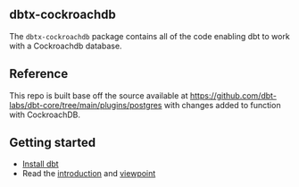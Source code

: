 ## dbtx-cockroachdb

The `dbtx-cockroachdb` package contains all of the code enabling dbt to work with a Cockroachdb database.

## Reference

This repo is built base off the source available at https://github.com/dbt-labs/dbt-core/tree/main/plugins/postgres with changes added to function with CockroachDB.

## Getting started

- [Install dbt](https://docs.getdbt.com/docs/installation)
- Read the [introduction](https://docs.getdbt.com/docs/introduction/) and [viewpoint](https://docs.getdbt.com/docs/about/viewpoint/)
